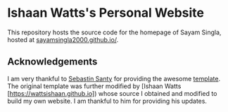 # Ishaan Watts's Personal Website

This repository hosts the source code for the homepage of Sayam Singla, hosted at [sayamsingla2000.github.io/](https://sayamsingla2000.github.io/).

## Acknowledgements

I am very thankful to [Sebastin Santy](http://sebastinsanty.com/) for providing the awesome [template](https://github.com/SebastinSanty/minimal-research-theme). The original template was further modified by [Ishaan Watts [https://wattsishaan.github.io]) whose source I obtained and modified to build my own website. I am thankful to him for providing his updates.

